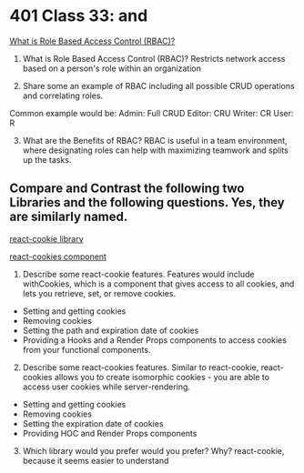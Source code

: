 # 401 Class 33: <Login /> and <Auth />

[What is Role Based Access Control (RBAC)?](https://digitalguardian.com/blog/what-role-based-access-control-rbac-examples-benefits-and-more)

1. What is Role Based Access Control (RBAC)?
Restricts network access based on a person's role within an organization

2. Share some an example of RBAC including all possible CRUD operations and correlating roles.

Common example would be:
Admin: Full CRUD
Editor: CRU
Writer: CR
User: R

3. What are the Benefits of RBAC?
RBAC is useful in a team environment, where designating roles can help with maximizing teamwork and splits up the tasks.

## Compare and Contrast the following two Libraries and the following questions. Yes, they are similarly named.
[react-cookie library](https://www.npmjs.com/package/react-cookie)

[react-cookies component](https://www.npmjs.com/package/react-cookies)

1. Describe some react-cookie features.
Features would include withCookies, which is a component that gives access to all cookies, and lets you retrieve, set, or remove cookies.

- Setting and getting cookies
- Removing cookies
- Setting the path and expiration date of cookies
- Providing a Hooks and a Render Props components to access cookies from your functional components.

2. Describe some react-cookies features.
 Similar to react-cookie, react-cookies allows you to create isomorphic cookies - you are able to access user cookies while server-rendering.
- Setting and getting cookies
- Removing cookies
- Setting the expiration date of cookies
- Providing HOC and Render Props components

3. Which library would you prefer would you prefer? Why?
react-cookie, because it seems easier to understand

